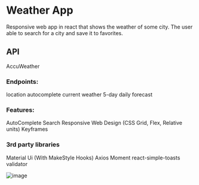 # Weather App

Responsive web app in react that shows the weather of some city. 
The user able to search for a city and save it to favorites.

## API
AccuWeather
### Endpoints:
location autocomplete
current weather
5-day daily forecast

### Features:
AutoComplete Search
Responsive Web Design (CSS Grid, Flex, Relative units)
Keyframes

### 3rd party libraries
Material Ui (With MakeStyle Hooks)
Axios
Moment
react-simple-toasts
validator

![image](https://user-images.githubusercontent.com/77960372/116805549-ecd31080-ab2f-11eb-9669-f46b781f042f.png)
